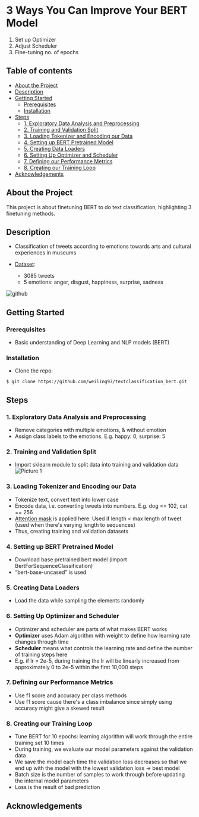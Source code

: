 # 3 Ways You Can Improve Your BERT Model

1. Set up Optimizer
2. Adjust Scheduler 
3. Fine-tuning no. of epochs

## Table of contents
* [About the Project](#about-the-project)
* [Description](#description)
* [Getting Started](#getting-started)
  + [Prerequisites](#prerequisites)
  + [Installation](#installation)
* [Steps](#steps)
  + [1. Exploratory Data Analysis and Preprocessing](#1-exploratory-data-analysis-and-preprocessing)
  + [2. Training and Validation Split](#2-training-and-validation-split)
  + [3. Loading Tokenizer and Encoding our Data](#3-loading-tokenizer-and-encoding-our-data)
  + [4. Setting up BERT Pretrained Model](4-setting-up-bert-pretrained-model)
  + [5. Creating Data Loaders](5-creating-data-loaders)
  + [6. Setting Up Optimizer and Scheduler](6-setting-up-optimizer-and-scheduler)
  + [7. Defining our Performance Metrics](7-defining-our-performance-metrics)
  + [8. Creating our Training Loop](8-creating-our-training-loop)
* [Acknowledgements](#acknowledgements)

## About the Project
This project is about finetuning BERT to do text classification, highlighting 3 finetuning methods.

## Description
- Classification of tweets according to emotions towards arts and cultural experiences in museums

- [Dataset](https://www.kaggle.com/ashkhagan/smile-twitter-emotion-dataset):
  - 3085 tweets
  - 5 emotions: anger, disgust, happiness, surprise, sadness

![github](https://user-images.githubusercontent.com/55085035/111116043-67f05f80-85a0-11eb-8dfe-2573e1ff9985.png)

## Getting Started

### Prerequisites
- Basic understanding of Deep Learning and NLP models (BERT)

### Installation

- Clone the repo:

```
$ git clone https://github.com/weiling97/textclassification_bert.git
```

## Steps

### 1. Exploratory Data Analysis and Preprocessing
- Remove categories with multiple emotions, & without emotion
- Assign class labels to the emotions. E.g. happy: 0, surprise: 5 

### 2. Training and Validation Split
- Import sklearn module to split data into training and validation data
![Picture 1](https://user-images.githubusercontent.com/55085035/111117262-42645580-85a2-11eb-8152-583d7a672ab8.png)


### 3. Loading Tokenizer and Encoding our Data
- Tokenize text, convert text into lower case
- Encode data, i.e. converting tweets into numbers. E.g. dog == 102, cat == 256
- [Attention mask](https://github.com/huggingface/transformers/issues/205#:~:text=It%27s%20a%20mask%20to,batch%20has%20varying%20length%20sentences.) is applied here. Used if length < max length of tweet (used when there's varying length to sequences)
- Thus, creating training and validation datasets

### 4. Setting up BERT Pretrained Model
- Download base pretrained bert model (import BertForSequenceClassification)
- “bert-base-uncased” is used

### 5. Creating Data Loaders
- Load the data while sampling the elements randomly

### 6. Setting Up Optimizer and Scheduler
- Optimizer and scheduler are parts of what makes BERT works
- **Optimizer** uses Adam algorithm with weight to define how learning rate changes through time
- **Scheduler** means what controls the learning rate and define the number of training steps here
- E.g. if lr = 2e-5, during training the lr will be linearly increased from approximately 0 to 2e-5 within the first 10,000 steps

### 7. Defining our Performance Metrics
- Use f1 score and accuracy per class methods
- Use f1 score cause there's a class imbalance since simply using accuracy might give a skewed result

### 8. Creating our Training Loop
- Tune BERT for 10 epochs: learning algorithm will work through the entire training set 10 times
- During training, we evaluate our model parameters against the validation data
- We save the model each time the validation loss decreases so that we end up with the model with the lowest validation loss -> best model
- Batch size is the number of samples to work through before updating the internal model parameters
- Loss is the result of bad prediction


## Acknowledgements

